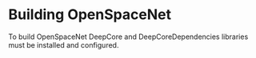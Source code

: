# Building OpenSpaceNet

To build OpenSpaceNet DeepCore and DeepCoreDependencies libraries must be installed and configured.